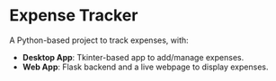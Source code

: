 # Expense Tracker

A Python-based project to track expenses, with:
- **Desktop App**: Tkinter-based app to add/manage expenses.
- **Web App**: Flask backend and a live webpage to display expenses.
